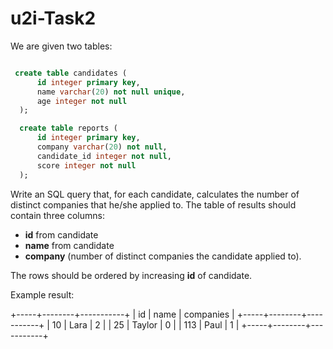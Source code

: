 # u2i-Task2
We are given two tables:

``` sql

 create table candidates (
      id integer primary key,
      name varchar(20) not null unique,
      age integer not null
  );

  create table reports (
      id integer primary key,
      company varchar(20) not null,
      candidate_id integer not null,
      score integer not null
  );
  ```
  
  Write an SQL query that, for each candidate, calculates the number of distinct companies that he/she applied to. 
  The table of results should contain three columns: 
  - **id** from candidate
  - **name** from candidate
  - **company**  (number of distinct companies the candidate applied to). 
  
  The rows should be ordered by increasing **id** of candidate.
  
Example result:

+-----+--------+-----------+
|  id |   name | companies |
+-----+--------+-----------+
|  10 |   Lara |         2 |
|  25 | Taylor |         0 |
| 113 |   Paul |         1 |
+-----+--------+-----------+
